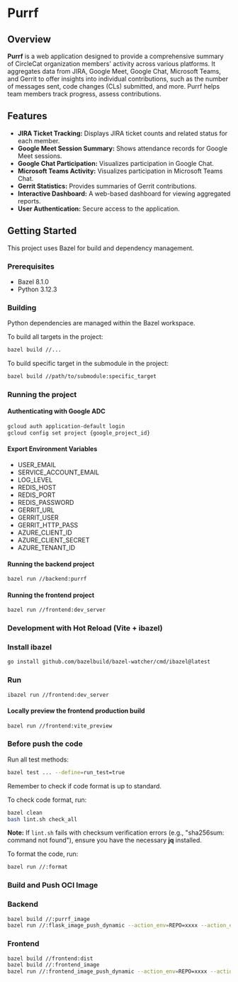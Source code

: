 # Purrf

## Overview

**Purrf** is a web application designed to provide a comprehensive summary of CircleCat organization members' activity across various platforms. It aggregates data from JIRA, Google Meet, Google Chat, Microsoft Teams, and Gerrit to offer insights into individual contributions, such as the number of messages sent, code changes (CLs) submitted, and more.  Purrf helps team members track progress, assess contributions.

## Features

* **JIRA Ticket Tracking:**  Displays JIRA ticket counts and related status for each member.
* **Google Meet Session Summary:**  Shows attendance records for Google Meet sessions.
* **Google Chat Participation:**  Visualizes participation in Google Chat.
* **Microsoft Teams Activity:**  Visualizes participation in Microsoft Teams Chat.
* **Gerrit Statistics:**  Provides summaries of Gerrit contributions.
* **Interactive Dashboard:**  A web-based dashboard for viewing aggregated reports.
* **User Authentication:**  Secure access to the application.

## Getting Started

This project uses Bazel for build and dependency management.

### Prerequisites

- Bazel 8.1.0
- Python 3.12.3

### Building

Python dependencies are managed within the Bazel workspace.

To build all targets in the project:

```bash
bazel build //...
```

To build specific target in the submodule in the project:

```bash
bazel build //path/to/submodule:specific_target
```

### Running the project

#### Authenticating with Google ADC

```bash
gcloud auth application-default login
gcloud config set project {google_project_id}
```
####  Export Environment Variables
- USER_EMAIL
- SERVICE_ACCOUNT_EMAIL
- LOG_LEVEL
- REDIS_HOST
- REDIS_PORT
- REDIS_PASSWORD
- GERRIT_URL
- GERRIT_USER
- GERRIT_HTTP_PASS
- AZURE_CLIENT_ID
- AZURE_CLIENT_SECRET
- AZURE_TENANT_ID

####  Running the backend project

```bash
bazel run //backend:purrf
```

####  Running the frontend project

```bash
bazel run //frontend:dev_server
```
### Development with Hot Reload (Vite + ibazel)

### Install ibazel

```bash
go install github.com/bazelbuild/bazel-watcher/cmd/ibazel@latest
```
### Run

```bash
ibazel run //frontend:dev_server
```

#### Locally preview the frontend production build

```bash
bazel run //frontend:vite_preview
```

### Before push the code
Run all test methods:
```bash
bazel test ... --define=run_test=true
```

Remember to check if code format is up to standard.

To check code format, run:

```bash
bazel clean
bash lint.sh check_all
```
**Note:** If `lint.sh` fails with checksum verification errors (e.g., "sha256sum: command not found"), ensure you have the necessary **jq** installed.

To format the code, run:

```bash
bazel run //:format
```

### Build and Push OCI Image

### Backend
```bash
bazel build //:purrf_image
bazel run //:flask_image_push_dynamic --action_env=REPO=xxxx --action_env=TAG=xxxx
```

### Frontend
```bash
bazel build //frontend:dist
bazel build //:frontend_image
bazel run //:frontend_image_push_dynamic --action_env=REPO=xxxx --action_env=TAG=xxxx
```
